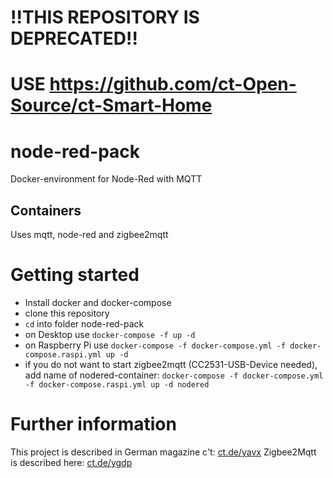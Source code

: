 # !!THIS REPOSITORY IS DEPRECATED!! 
# USE https://github.com/ct-Open-Source/ct-Smart-Home

# node-red-pack
Docker-environment for Node-Red with MQTT

## Containers

Uses mqtt, node-red and zigbee2mqtt

# Getting started
* Install docker and docker-compose
* clone this repository
* `cd` into folder node-red-pack
* on Desktop use `docker-compose -f up -d`
* on Raspberry Pi use `docker-compose -f docker-compose.yml -f docker-compose.raspi.yml up -d`
* if you do not want to start zigbee2mqtt (CC2531-USB-Device needed), add name of nodered-container: `docker-compose -f docker-compose.yml -f docker-compose.raspi.yml up -d nodered`

# Further information
This project is described in German magazine c't: [ct.de/yavx](ct.de/yavx)
Zigbee2Mqtt is described here: [ct.de/ygdp](ct.de/ygdp)
